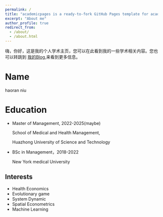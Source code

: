 ```yaml
---
permalink: /
title: "academicpages is a ready-to-fork GitHub Pages template for academic personal websites"
excerpt: "About me"
author_profile: true
redirect_from: 
  - /about/
  - /about.html
---
```


嗨，你好，这是我的个人学术主页，您可以在此看到我的一些学术相关内容。您也可以转跳到 [我的Blog](hrnew.notion.site),来看到更多信息。 

Name
======
haoran niu

Education
======
- Master of Management, 2022-2025(maybe)
    
    School of Medical and Health Management,
    
    Huazhong University of Science and Technology
    
- BSc in Management，2018-2022
    
    New York medical University

Interests
------
- Health Economics
- Evolutionary game
- System Dynamic
- Spatial Econometrics
- Machine Learning
